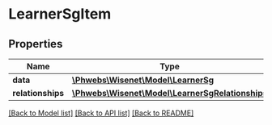 # LearnerSgItem

## Properties
Name | Type | Description | Notes
------------ | ------------- | ------------- | -------------
**data** | [**\Phwebs\Wisenet\Model\LearnerSg**](LearnerSg.md) |  | [optional] 
**relationships** | [**\Phwebs\Wisenet\Model\LearnerSgRelationships**](LearnerSgRelationships.md) |  | [optional] 

[[Back to Model list]](../../README.md#documentation-for-models) [[Back to API list]](../../README.md#documentation-for-api-endpoints) [[Back to README]](../../README.md)

